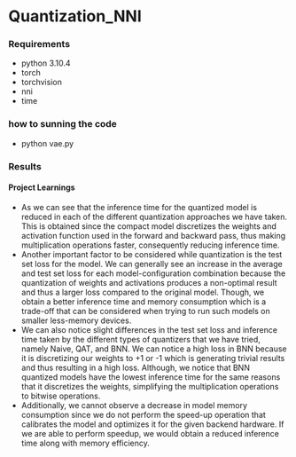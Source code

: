 # Quantization_NNI

### Requirements
- python 3.10.4
- torch
- torchvision
- nni
- time

### how to sunning the code

- python vae.py

### Results

#### Project Learnings

- As we can see that the inference time for the quantized model is reduced in each of the different quantization approaches we have taken. This is obtained since the compact model discretizes the weights and activation function used in the forward and backward pass, thus making multiplication operations faster, consequently reducing inference time.
- Another important factor to be considered while quantization is the test set loss for the model. We can generally see an increase in the average and test set loss for each model-configuration combination because the quantization of weights and activations produces a non-optimal result and thus a larger loss compared to the original model. Though, we obtain a better inference time and memory consumption which is a trade-off that can be considered when trying to run such models on smaller less-memory devices.
- We can also notice slight differences in the test set loss and inference time taken by the different types of quantizers that we have tried, namely Naive, QAT, and BNN. We can notice a high loss in BNN because it is discretizing our weights to +1 or -1 which is generating trivial results and thus resulting in a high loss. Although, we notice that BNN quantized models have the lowest inference time for the same reasons that it discretizes the weights, simplifying the multiplication operations to bitwise operations.
- Additionally, we cannot observe a decrease in model memory consumption since we do not perform the speed-up operation that calibrates the model and optimizes it for the given backend hardware. If we are able to perform speedup, we would obtain a reduced inference time along with memory efficiency.
